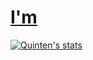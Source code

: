 # [I'm](https://www.quinten0508.com)




[![Quinten's stats](https://github-readme-stats.vercel.app/api?username=quinten0508&show_icons=true&theme=radical)](https://github.com/anuraghazra/github-readme-stats)


<a rel="me" href="https://c.im/@Quinten">​</a>
